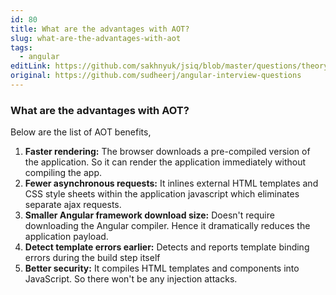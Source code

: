 ```yaml
---
id: 80
title: What are the advantages with AOT?
slug: what-are-the-advantages-with-aot
tags:
  - angular
editLink: https://github.com/sakhnyuk/jsiq/blob/master/questions/theory/angular/80.md
original: https://github.com/sudheerj/angular-interview-questions
---
```


### What are the advantages with AOT?

Below are the list of AOT benefits,

1. **Faster rendering:** The browser downloads a pre-compiled version of the application. So it can render the application immediately without compiling the app.
2. **Fewer asynchronous requests:** It inlines external HTML templates and CSS style sheets within the application javascript which eliminates separate ajax requests.
3. **Smaller Angular framework download size:** Doesn't require downloading the Angular compiler. Hence it dramatically reduces the application payload.
4. **Detect template errors earlier:** Detects and reports template binding errors during the build step itself
5. **Better security:** It compiles HTML templates and components into JavaScript. So there won't be any injection attacks.